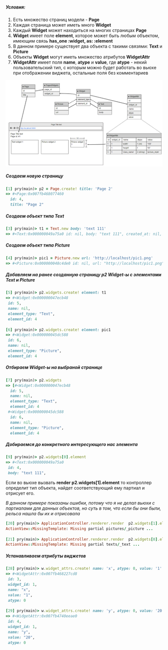 ##### Условия:
 1. Есть множество страниц модели - **Page**
 2. Каждая страница может иметь много **Widget**
 3. Каждый **Widget** может находиться на многих страницах **Page**
 4. **Widget** имеет поле **element**, которое может быть любым объектом, имеющим связь **has_one :widget, as: :element**
 5. В данном примере существует два объекта с такими связями: **Text** и **Picture**
 6. Объекты **Widget** могут иметь множество атрибутов **WidgetAttr**
 7. **WidgetAttr** имеет поля **name**, **atype** и **value**, где **atype** - некий пользовательский тип, с которым можно будет работать во вьюхе при отображении виджета, остальные поля без комментариев

![Общая схема](/diagram.PNG)


##### Создаем новую страницу
```ruby
[1] pry(main)> p2 = Page.create! title: 'Page 2'
=> #<Page:0x007fb468077460
  id: 4,
  title: "Page 2"
```

##### Создаем объект типа Text
```ruby
[3] pry(main)> t1 = Text.new body: 'text 111'
=> #<Text:0x000000049a75a0 id: nil, body: "text 111", created_at: nil, updated_at: nil>
```

##### Создаем объект типа Picture
```ruby
[4] pry(main)> pic1 = Picture.new url: 'http://localhost/pic1.png'
=> #<Picture:0x000000048c4de0 id: nil, url: "http://localhost/pic1.png", created_at: nil, updated_at: nil>
```

##### Добавляем на ранее созданную страницу p2 Widget-ы с элементами Text и Picture
```ruby
[5] pry(main)> p2.widgets.create! element: t1
=> #<Widget:0x000000047ecb48
 id: 5,
 name: nil,
 element_type: "Text",
 element_id: 4

[6] pry(main)> p2.widgets.create! element: pic1
=> #<Widget:0x000000045dc588
 id: 6,
 name: nil,
 element_type: "Picture",
 element_id: 4
```

##### Отбираем Widget-ы на выбраной странице
```ruby
[7] pry(main)> p2.widgets
=> [#<Widget:0x000000047ecb48
  id: 5,
  name: nil,
  element_type: "Text",
  element_id: 4
 #<Widget:0x000000045dc588
  id: 6,
  name: nil,
  element_type: "Picture",
  element_id: 4
```

##### Добираемся до конкретного интересующего нас элемента
```ruby
[9] pry(main)> p2.widgets[0].element
=> #<Text:0x000000049a75a0
 id: 4,
 body: "text 111",
```

Если во вьюхе вызвать **render p2.widgets[1].element** то контроллер определит тип объекта, найдет соответствующий ему партиал и отрисует его.

*В данном примере показаны ошибки, потому что я не делал вьюхи с партиалами для данных объектов, но суть в том, что если бы они были, рельса нашла бы их и отрисовала*
```ruby
[20] pry(main)> ApplicationController.renderer.render  p2.widgets[1].element
ActionView::MissingTemplate: Missing partial pictures/_picture ...

[21] pry(main)> ApplicationController.renderer.render  p2.widgets[0].element
ActionView::MissingTemplate: Missing partial texts/_text ...
```

##### Устанавливаем атрибуты виджетов
```ruby
[28] pry(main)> w.widget_attrs.create! name: 'x', atype: 0, value: '1'
=> #<WidgetAttr:0x007fb468227cd8
 id: 3,
 widget_id: 1,
 name: "x",
 value: "1",
 atype: 0

[29] pry(main)> w.widget_attrs.create! name: 'y', atype: 0, value: '20'
=> #<WidgetAttr:0x007fb4740eeae0
 id: 4,
 widget_id: 1,
 name: "y",
 value: "20",
 atype: 0
```
